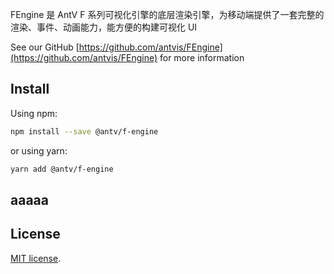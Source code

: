FEngine 是 AntV F 系列可视化引擎的底层渲染引擎，为移动端提供了一套完整的渲染、事件、动画能力，能方便的构建可视化 UI

See our GitHub [https://github.com/antvis/FEngine](https://github.com/antvis/FEngine) for more information

## Install

Using npm:

```sh
npm install --save @antv/f-engine
```

or using yarn:

```sh
yarn add @antv/f-engine
```

## aaaaa

## License

[MIT license](./LICENSE).
